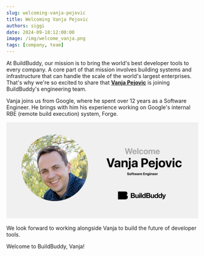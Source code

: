 ```yaml
---
slug: welcoming-vanja-pejovic
title: Welcoming Vanja Pejovic
authors: siggi
date: 2024-09-18:12:00:00
image: /img/welcome_vanja.png
tags: [company, team]
---
```


At BuildBuddy, our mission is to bring the world's best developer tools to every company. A core part of that mission involves building systems and infrastructure that can handle the scale of the world's largest enterprises. That's why we're so excited to share that [**Vanja Pejovic**](https://www.linkedin.com/in/vanja-pejovic/) is joining BuildBuddy's engineering team.

Vanja joins us from Google, where he spent over 12 years as a Software Engineer. He brings with him his experience working on Google's internal RBE (remote build execution) system, Forge.

![](../static/img/blog/welcome_vanja.png)

We look forward to working alongside Vanja to build the future of developer tools.

Welcome to BuildBuddy, Vanja!

<!-- truncate -->
